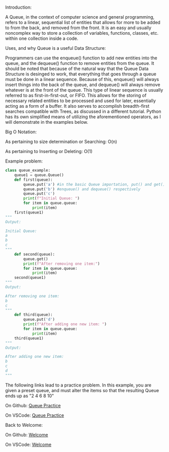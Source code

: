 Introduction:

A Queue, in the context of computer science and general programming, refers to a linear, sequential list of entities that allows for more to be added to from the back, and removed from the front. It is an easy and usually noncomplex way to store a collection of variables, functions, classes, etc. within one collection inside a code.

Uses, and why Queue is a useful Data Structure:

Programmers can use the enqueue() function to add new entities into the queue, and the dequeue() function to remove entities from the queue. It should be noted that because of the natural way that the Queue Data Structure is desinged to work, that everything that goes through a queue must be done in a linear sequence. Because of this, enqueue() will always insert things into the back of the queue, and dequeue() will always remove whatever is at the front of the queue. This type of linear sequence is usually referred to as first-in-first-out, or FIFO. This allows for the storing of necessary related entities to be processed and used for later, essentially acting as a form of a buffer. It also serves to accomplish breadth-first searches compatible with Trees, as discussed in a different tutorial. Python has its own simplified means of utilizing the aforementioned operators, as I will demonstrate in the examples below.

Big O Notation:

As pertaining to size determination or Searching: O(n)

As pertaining to Inserting or Deleting: O(1)

Example problem:
```python
class queue_example:
    queue1 = queue.Queue()
    def first(queue):
        queue.put('a') #in the basic Queue importation, put() and get() work just like
        queue.put('b') #enqueue() and dequeue() respectively
        queue.put('c')
        print(f"Initial Queue: ")
        for item in queue.queue:
            print(item)
    first(queue1)
"""
Output:

Initial Queue:
a
b
c
"""
    def second(queue):
        queue.get()
        print(f"After removing one item:")
        for item in queue.queue:
            print(item)
    second(queue1)
"""
Output:

After removing one item:
b
c
"""
    def third(queue):
        queue.put('d')
        print(f"After adding one new item: ")
        for item in queue.queue:
            print(item)
    third(queue1)
"""
Output:

After adding one new item:
b
c
d
"""
```
The following links lead to a practice problem. In this example, you are given a preset queue, and must alter the items so that the resulting Queue ends up as "2 4 6 8 10"

On Github: 
[Queue Practice](https://github.com/JoshuaCapron64/cse212-final-project/blob/main/queue_tutorial.py)

On VSCode:
[Queue Practice](queue_tutorial.py)

Back to Welcome:

On Github:
[Welcome](https://github.com/JoshuaCapron64/cse212-final-project/blob/main/welcome.md)

On VSCode:
[Welcome](welcome.md)